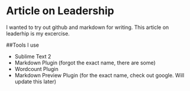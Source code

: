 # Article on Leadership
I wanted to try out github and markdown for writing. This article on leaderhip is my excercise. 


##Tools
I use
- Sublime Text 2
- Markdown Plugin (forgot the exact name, there are some)
- Wordcount Plugin
- Markdown Preview Plugin (for the exact name, check out google. Will update this later)
